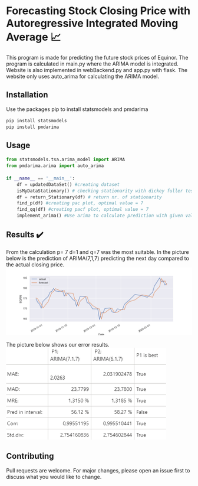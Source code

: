 # Forecasting Stock Closing Price with Autoregressive Integrated Moving Average :chart_with_upwards_trend:

This program is made for predicting the future stock prices of Equinor.
 The program is calculated in main.py where the ARIMA model is integrated. 
 Website is also implemented in webBackend.py and app.py with flask. 
 The website only uses auto_arima for calculating the ARIMA model.

## Installation

Use the packages pip to install statsmodels and pmdarima

```bash
pip install statsmodels
pip install pmdarima
```

## Usage

```python
from statsmodels.tsa.arima_model import ARIMA
from pmdarima.arima import auto_arima

if __name__ == '__main__':
    df = updatedDataSet() #creating dataset
    isMyDataStationary() # checking stationarity with dickey fuller test
    df = return_Stationary(df) # return nr. of stationarity
    find_p(df) #creating pac plot, optimal value = 7
    find_qq(df) #creating pacf plot, optimal value = 7
    implement_arima() #Use arima to calculate prediction with given values
```

## Results :heavy_check_mark:
From the calculation p= 7 d=1 and q=7 was the most suitable.
In the picture below is the prediction of ARIMA(7,1,7) predicting the next day compared to the 
actual closing price. 
![alt text](https://github.com/Fridthoy/ARIMA/blob/master/images/smallfcplot.png)

The picture below shows our error results. 
![alt text](https://github.com/Fridthoy/ARIMA/blob/master/images/resulat.PNG)

## Contributing
Pull requests are welcome. For major changes, please open an issue first to discuss what you would like to change.


